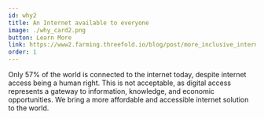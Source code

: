 ```yaml
---
id: why2
title: An Internet available to everyone
image: ./why_card2.png
button: Learn More
link: https://www2.farming.threefold.io/blog/post/more_inclusive_internet/
order: 1
---
```


Only 57% of the world is connected to the internet today, despite internet access being a human right. This is not acceptable, as digital access represents a gateway to information, knowledge, and economic opportunities. We bring a more affordable and accessible internet solution to the world.
